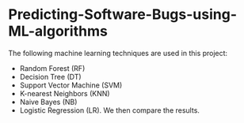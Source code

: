 # Predicting-Software-Bugs-using-ML-algorithms

The following machine learning techniques are used in this project: 
- Random Forest (RF)
- Decision Tree (DT)
- Support Vector Machine (SVM)
- K-nearest Neighbors (KNN)
- Naive Bayes (NB)
- Logistic Regression (LR).
We then compare the results.

